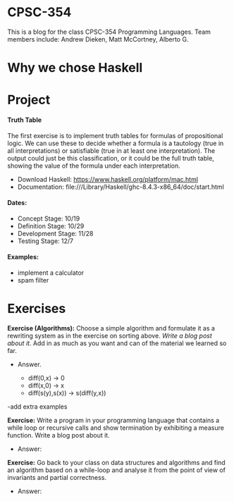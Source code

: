 # CPSC-354
This is a blog for the class CPSC-354 Programming Languages. Team members include: Andrew Dieken, Matt McCortney, Alberto G. 

# Why we chose Haskell

# Project
#### Truth Table
The first exercise is to implement truth tables for formulas of propositional logic. We can use these to decide whether a formula is a tautology (true in all interpretations) or satisfiable (true in at least one interpretation). The output could just be this classification, or it could be the full truth table, showing the value of the formula under each interpretation.

- Download Haskell: https://www.haskell.org/platform/mac.html
- Documentation: file:///Library/Haskell/ghc-8.4.3-x86_64/doc/start.html
#### Dates:
- Concept Stage: 10/19
- Definition Stage: 10/29
- Development Stage: 11/28
- Testing Stage: 12/7

#### Examples:
- implement a calculator
- spam filter

# Exercises

**Exercise (Algorithms):** Choose a simple algorithm and formulate it as a rewriting system as in the exercise on sorting above. *Write a blog post about it.* Add in as much as you want and can of the material we learned so far.

- Answer.

  - diff(0,x) -> 0
  - diff(x,0) -> x
  - diff(s(y),s(x)) -> s(diff(y,x))



-add extra examples

**Exercise:** Write a program in your programming language that contains a while loop or recursive calls and show termination by exhibiting a measure function. Write a blog post about it.

- Answer:

**Exercise:** Go back to your class on data structures and algorithms and find an algorithm based on a while-loop and analyse it from the point of view of invariants and partial correctness.

- Answer:

